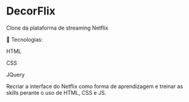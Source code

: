# DecorFlix

Clone da plataforma de streaming Netflix

🚀 Tecnologias:

HTML

CSS

JQuery


Recriar a interface do Netflix como forma de aprendizagem e treinar as skills perante o uso de HTML, CSS e JS.
